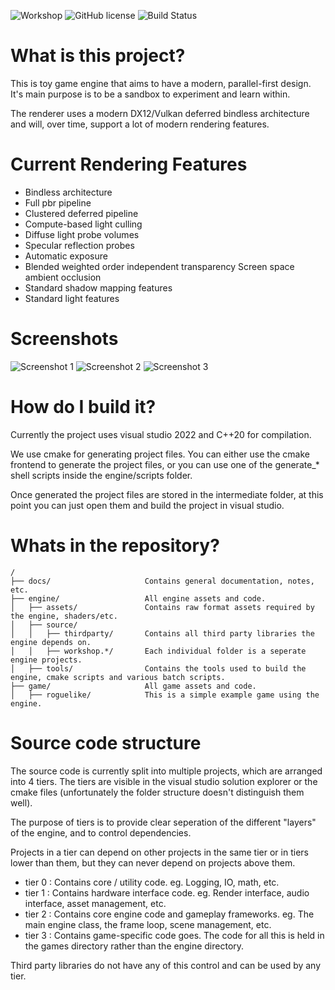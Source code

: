 
![Workshop](./docs/banner.png?raw=true)
![GitHub license](https://img.shields.io/github/license/TLeonardUK/workshop)
![Build Status](https://github.com/TLeonardUK/workshop/actions/workflows/ci.yml/badge.svg)

# What is this project?
This is toy game engine that aims to have a modern, parallel-first design. It's main purpose is to be a sandbox to experiment and learn within.

The renderer uses a modern DX12/Vulkan deferred bindless architecture and will, over time,  support a lot of modern rendering features.

# Current Rendering Features
- Bindless architecture
- Full pbr pipeline
- Clustered deferred pipeline
- Compute-based light culling
- Diffuse light probe volumes
- Specular reflection probes
- Automatic exposure
- Blended weighted order independent transparency
  Screen space ambient occlusion
- Standard shadow mapping features
- Standard light features

# Screenshots
![Screenshot 1](./docs/screenshots/1.png?raw=true)
![Screenshot 2](./docs/screenshots/2.png?raw=true)
![Screenshot 3](./docs/screenshots/3.png?raw=true)

# How do I build it?
Currently the project uses visual studio 2022 and C++20 for compilation.

We use cmake for generating project files. You can either use the cmake frontend to generate the project files, or you can use one of the generate_* shell scripts inside the engine/scripts folder.

Once generated the project files are stored in the intermediate folder, at this point you can just open them and build the project in visual studio.

# Whats in the repository?
```
/
├── docs/                     Contains general documentation, notes, etc.
├── engine/                   All engine assets and code.
│   ├── assets/               Contains raw format assets required by the engine, shaders/etc. 
│   ├── source/           
│   │   ├── thirdparty/       Contains all third party libraries the engine depends on.
│   │   ├── workshop.*/       Each individual folder is a seperate engine projects.
│   ├── tools/                Contains the tools used to build the engine, cmake scripts and various batch scripts.
├── game/                     All game assets and code.
│   ├── roguelike/            This is a simple example game using the engine.
```

# Source code structure
The source code is currently split into multiple projects, which are arranged into 4 tiers. The tiers are visible in the visual studio solution explorer or the cmake files (unfortunately the folder structure doesn't distinguish them well).

The purpose of tiers is to provide clear seperation of the different "layers" of the engine, and to control dependencies.

Projects in a tier can depend on other projects in the same tier or in tiers lower than them, but they can never depend on projects above them.

- tier 0 : Contains core / utility code. eg. Logging, IO, math, etc.
- tier 1 : Contains hardware interface code. eg. Render interface, audio interface, asset management, etc.
- tier 2 : Contains core engine code and gameplay frameworks. eg. The main engine class, the frame loop, scene management, etc.
- tier 3 : Contains game-specific code goes. The code for all this is held in the games directory rather than the engine directory.

Third party libraries do not have any of this control and can be used by any tier.
